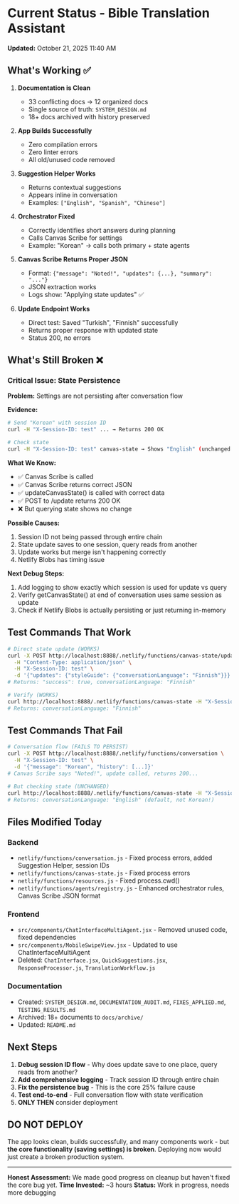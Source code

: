 # Current Status - Bible Translation Assistant

**Updated:** October 21, 2025 11:40 AM

## What's Working ✅

1. **Documentation is Clean**

   - 33 conflicting docs → 12 organized docs
   - Single source of truth: `SYSTEM_DESIGN.md`
   - 18+ docs archived with history preserved

2. **App Builds Successfully**

   - Zero compilation errors
   - Zero linter errors
   - All old/unused code removed

3. **Suggestion Helper Works**

   - Returns contextual suggestions
   - Appears inline in conversation
   - Examples: `["English", "Spanish", "Chinese"]`

4. **Orchestrator Fixed**

   - Correctly identifies short answers during planning
   - Calls Canvas Scribe for settings
   - Example: "Korean" → calls both primary + state agents

5. **Canvas Scribe Returns Proper JSON**

   - Format: `{"message": "Noted!", "updates": {...}, "summary": "..."}`
   - JSON extraction works
   - Logs show: "Applying state updates" ✅

6. **Update Endpoint Works**
   - Direct test: Saved "Turkish", "Finnish" successfully
   - Returns proper response with updated state
   - Status 200, no errors

## What's Still Broken ❌

### Critical Issue: State Persistence

**Problem:** Settings are not persisting after conversation flow

**Evidence:**

```bash
# Send "Korean" with session ID
curl -H "X-Session-ID: test" ... → Returns 200 OK

# Check state
curl -H "X-Session-ID: test" canvas-state → Shows "English" (unchanged!)
```

**What We Know:**

- ✅ Canvas Scribe is called
- ✅ Canvas Scribe returns correct JSON
- ✅ updateCanvasState() is called with correct data
- ✅ POST to /update returns 200 OK
- ❌ But querying state shows no change

**Possible Causes:**

1. Session ID not being passed through entire chain
2. State update saves to one session, query reads from another
3. Update works but merge isn't happening correctly
4. Netlify Blobs has timing issue

**Next Debug Steps:**

1. Add logging to show exactly which session is used for update vs query
2. Verify getCanvasState() at end of conversation uses same session as update
3. Check if Netlify Blobs is actually persisting or just returning in-memory

## Test Commands That Work

```bash
# Direct state update (WORKS)
curl -X POST http://localhost:8888/.netlify/functions/canvas-state/update \
  -H "Content-Type: application/json" \
  -H "X-Session-ID: test" \
  -d '{"updates": {"styleGuide": {"conversationLanguage": "Finnish"}}}'
# Returns: "success": true, conversationLanguage: "Finnish"

# Verify (WORKS)
curl http://localhost:8888/.netlify/functions/canvas-state -H "X-Session-ID: test"
# Returns: conversationLanguage: "Finnish"
```

## Test Commands That Fail

```bash
# Conversation flow (FAILS TO PERSIST)
curl -X POST http://localhost:8888/.netlify/functions/conversation \
  -H "X-Session-ID: test" \
  -d '{"message": "Korean", "history": [...]}'
# Canvas Scribe says "Noted!", update called, returns 200...

# But checking state (UNCHANGED)
curl http://localhost:8888/.netlify/functions/canvas-state -H "X-Session-ID: test"
# Returns: conversationLanguage: "English" (default, not Korean!)
```

## Files Modified Today

### Backend

- `netlify/functions/conversation.js` - Fixed process errors, added Suggestion Helper, session IDs
- `netlify/functions/canvas-state.js` - Fixed process errors
- `netlify/functions/resources.js` - Fixed process.cwd()
- `netlify/functions/agents/registry.js` - Enhanced orchestrator rules, Canvas Scribe JSON format

### Frontend

- `src/components/ChatInterfaceMultiAgent.jsx` - Removed unused code, fixed dependencies
- `src/components/MobileSwipeView.jsx` - Updated to use ChatInterfaceMultiAgent
- Deleted: `ChatInterface.jsx`, `QuickSuggestions.jsx`, `ResponseProcessor.js`, `TranslationWorkflow.js`

### Documentation

- Created: `SYSTEM_DESIGN.md`, `DOCUMENTATION_AUDIT.md`, `FIXES_APPLIED.md`, `TESTING_RESULTS.md`
- Archived: 18+ documents to `docs/archive/`
- Updated: `README.md`

## Next Steps

1. **Debug session ID flow** - Why does update save to one place, query reads from another?
2. **Add comprehensive logging** - Track session ID through entire chain
3. **Fix the persistence bug** - This is the core 25% failure cause
4. **Test end-to-end** - Full conversation flow with state verification
5. **ONLY THEN** consider deployment

## DO NOT DEPLOY

The app looks clean, builds successfully, and many components work - but **the core functionality (saving settings) is broken**. Deploying now would just create a broken production system.

---

**Honest Assessment:** We made good progress on cleanup but haven't fixed the core bug yet.
**Time Invested:** ~3 hours
**Status:** Work in progress, needs more debugging
